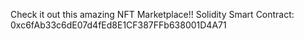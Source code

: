 Check it out this amazing NFT Marketplace!!
Solidity Smart Contract: 0xc6fAb33c6dE07d4fEd8E1CF387FFb638001D4A71
